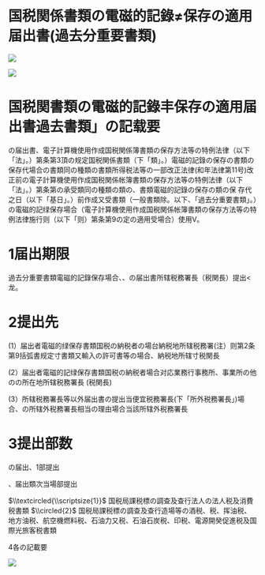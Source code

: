 # 国税関係書類の電磁的記錄≠保存の適用届出書(過去分重要書類)

![](https://www.nta.go.jp/tmp/27854719-bf03-44cd-928f-7f0867d85cc9/images/a32d329482a1e53b7f0eb035e7ae945cf1fa077a432fe8308dc8f21bb4cf1abd.jpg)

![](https://www.nta.go.jp/tmp/27854719-bf03-44cd-928f-7f0867d85cc9/images/a84340227214260773e93a48220639abbf2e7a31f50402791dfc8bfa0ce8e17b.jpg)

# 国税関書類の電磁的記錄丰保存の適用届出書過去書類」の記载要

の届出書、電子計算機使用作成国税関係簿書類の保存方法等の特例法律（以下「法」。）第条第3頂の规定国税関係書類（下「類」。）電磁的記錄の保存の書類の保存代場合の書類同の種類の書類所得税法等の一部改正法律(和年法律第11号)改正前の電子計算機使用作成国税関係帐簿書類の保存方法等の特例法律（以下「法」。）第条第の承受類同の種類の類の、書類電磁的記錄の保存の類の保 存代之日（以下「基日」。）前作成又受書類（一般書類除。以下、「過去分重要書類」。）の電磁的記绿保存場合（電子計算機使用作成国税関係帐簿書類の保存方法等の特例法律施行则（以下「则）第条第9の定の適用受場合）使用V。

# 1届出期限

過去分重要書類電磁的記錄保存場合、、の届出書所辖税務署長（税関長）提出<龙。

# 2提出先

(1）届出者電磁的绿保存書類国税の納税者の場台納税地所辖税務署(注）则第2条第9括弧書规定寸書類又輸入の許可書等の場合、納税地所辖寸税関長

(2）届出者電磁的記绿保存書類国税の納税者場合对応業務行事務所、事業所の他のの所在地所辖税務署長 (税関長)

(3）所辖税務署長等以外届出書の提出当便宜税務署長(下「所外税務署長」)場合、の所辖外税務署長相当の理由場合当該所辖外税務署長

# 3提出部数

の届出、1部提出

、届出類次当場部提出

$\\textcircled{\\scriptsize{1}}$ 国税局課税標の調查及查行法人の法人税及消費税書類 $\\circled{2}$ 国税局課税標の調查及查行造場等の酒税、税、挥油税、地方油税、航空機燃料税、石油力又税、石油石炭税、印税、電源開癸促進税及国際光旅客税書類

4各の記載要

![](https://www.nta.go.jp/tmp/27854719-bf03-44cd-928f-7f0867d85cc9/images/fcb20c1d1949eebd43f5a100974262155425a0f3d06d5fa02e775934c2d38517.jpg)
